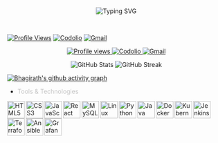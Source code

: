 <br>

<p align="center">
  <img src="https://readme-typing-svg.demolab.com?font=Fira+Code&size=35&duration=3000&pause=1000&color=007BFB&center=true&vCenter=true&width=600&lines=Hey,+i'm+Bhagirath+Patel;DevOps+%7C+AWS+%7C+Automation;Welcome+to+my+GitHub+Profile" alt="Typing SVG" />
</p>

</br>


[![Profile Views](https://komarev.com/ghpvc/?username=bhagirath00&color=yellow)](https://github.com/bhagirath00)
[![Codolio](https://img.shields.io/badge/Codolio-Portfolio-orange)](https://codolio.com/profile/bhagirath00)
[![Gmail](https://img.shields.io/badge/Gmail-patelbhagirath736@gmail.com-D14836?style=flat&logo=gmail&logoColor=white)](mailto:patelbhagirath736@gmail.com)


<div align="center">

  <a href="https://github.com/bhagirath00">
    <img src="https://komarev.com/ghpvc/?username=bhagirath00&label=Profile%20views&color=yellow&style=flat" alt="Profile views"/>
  </a>

  <a href="https://codolio.com/profile/bhagirath00">
    <img src="https://img.shields.io/badge/Codolio-Portfolio-blueviolet?style=flat&logo=internet-explorer" alt="Codolio"/>
  </a>

  <a href="mailto:patelbhagirath736@gmail.com">
    <img src="https://img.shields.io/badge/Gmail-patelbhagirath736@gmail.com-D14836?style=flat&logo=gmail&logoColor=white" alt="Gmail"/>
  </a>

</div>


 
</p>

<p align="center">
  <img src="https://github-readme-stats.vercel.app/api?username=Bhagirath00&show_icons=true&theme=transparent&hide_border=true&card_width=400" alt="GitHub Stats" />
  <img src="https://streak-stats.demolab.com?user=Bhagirath00&theme=transparent&hide_border=true&date_format=j%20M%5B%20Y%5D&card_width=400" alt="GitHub Streak" />
</p>




[![Bhagirath's github activity graph](https://github-readme-activity-graph.vercel.app/graph?username=Bhagirath00&theme=github-compact&hide_border=true	)](https://github.com/Bhagirath00)

<p> 
</p>


- <span style="color:#C3C3C3" > Tools & Technologies</span>
<p>
  <img align="left" alt="HTML5" width="40" src="https://cdn.jsdelivr.net/gh/devicons/devicon/icons/html5/html5-original.svg" />
  <img align="left" alt="CSS3" width="40" src="https://cdn.jsdelivr.net/gh/devicons/devicon/icons/css3/css3-original.svg" />
  <img align="left" alt="JavaScript" width="40" src="https://cdn.jsdelivr.net/gh/devicons/devicon/icons/javascript/javascript-original.svg" />
  <img align="left" alt="React" width="40" src="https://cdn.jsdelivr.net/gh/devicons/devicon/icons/react/react-original.svg" />
  <img align="left" alt="MySQL" width="40" src="https://cdn.jsdelivr.net/gh/devicons/devicon/icons/mysql/mysql-original.svg" />
  <img align="left" alt="Linux" width="40" src="https://cdn.jsdelivr.net/gh/devicons/devicon/icons/linux/linux-original.svg" />
  <img align="left" alt="Python" width="40" src="https://cdn.jsdelivr.net/gh/devicons/devicon/icons/python/python-original.svg" />
  <img align="left" alt="Java" width="40" src="https://cdn.jsdelivr.net/gh/devicons/devicon/icons/java/java-original.svg" />
  <img align="left" alt="Docker" width="40" src="https://cdn.jsdelivr.net/gh/devicons/devicon/icons/docker/docker-original.svg" />
  <img align="left" alt="Kubernetes" width="40" src="https://cdn.jsdelivr.net/gh/devicons/devicon/icons/kubernetes/kubernetes-plain.svg" />
  <img align="left" alt="Jenkins" width="40" src="https://cdn.jsdelivr.net/gh/devicons/devicon/icons/jenkins/jenkins-original.svg" />
  <img align="left" alt="Terraform" width="40" src="https://cdn.jsdelivr.net/gh/devicons/devicon/icons/terraform/terraform-original.svg" />
  <img align="left" alt="Ansible" width="40" src="https://cdn.jsdelivr.net/gh/devicons/devicon/icons/ansible/ansible-original.svg" />
  <img align="left" alt="Grafana" width="40" src="https://cdn.jsdelivr.net/gh/devicons/devicon/icons/grafana/grafana-original.svg" />
</p>

<br><br><br>







